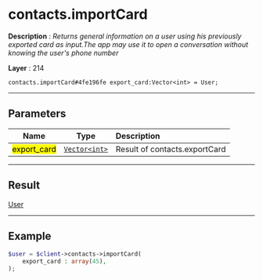 # contacts.importCard

**Description** : *Returns general information on a user using his previously exported card as input\.The app may use it to open a conversation without knowing the user&#039;s phone number*

**Layer** : 214

```tl
contacts.importCard#4fe196fe export_card:Vector<int> = User;
```

---

## Parameters

| Name | Type | Description |
| :---: | :---: | :--- |
| <mark>export_card</mark> | [`Vector<int>`](type/int) | Result of contacts.exportCard |

---

## Result

[User](type/User)

---

## Example

```php
$user = $client->contacts->importCard(
	export_card : array(45),
);
```